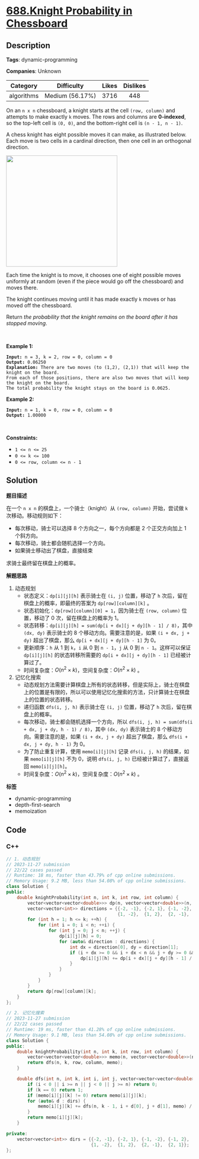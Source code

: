 # [688.Knight Probability in Chessboard](https://leetcode.com/problems/knight-probability-in-chessboard/description/)

## Description

**Tags**: dynamic-programming

**Companies**: Unknown

|  Category  |   Difficulty    | Likes | Dislikes |
| :--------: | :-------------: | :---: | :------: |
| algorithms | Medium (56.17%) | 3716  |   448    |

<p>On an <code>n x n</code> chessboard, a knight starts at the cell <code>(row, column)</code> and attempts to make exactly <code>k</code> moves. The rows and columns are <strong>0-indexed</strong>, so the top-left cell is <code>(0, 0)</code>, and the bottom-right cell is <code>(n - 1, n - 1)</code>.</p>
<p>A chess knight has eight possible moves it can make, as illustrated below. Each move is two cells in a cardinal direction, then one cell in an orthogonal direction.</p>
<img src="https://assets.leetcode.com/uploads/2018/10/12/knight.png" style="width: 300px; height: 300px;" />
<p>Each time the knight is to move, it chooses one of eight possible moves uniformly at random (even if the piece would go off the chessboard) and moves there.</p>
<p>The knight continues moving until it has made exactly <code>k</code> moves or has moved off the chessboard.</p>
<p>Return <em>the probability that the knight remains on the board after it has stopped moving</em>.</p>
<p>&nbsp;</p>
<p><strong class="example">Example 1:</strong></p>
<pre><code><strong>Input:</strong> n = 3, k = 2, row = 0, column = 0
<strong>Output:</strong> 0.06250
<strong>Explanation:</strong> There are two moves (to (1,2), (2,1)) that will keep the knight on the board.
From each of those positions, there are also two moves that will keep the knight on the board.
The total probability the knight stays on the board is 0.0625.</code></pre>
<p><strong class="example">Example 2:</strong></p>
<pre><code><strong>Input:</strong> n = 1, k = 0, row = 0, column = 0
<strong>Output:</strong> 1.00000</code></pre>
<p>&nbsp;</p>
<p><strong>Constraints:</strong></p>
<ul>
  <li><code>1 &lt;= n &lt;= 25</code></li>
  <li><code>0 &lt;= k &lt;= 100</code></li>
  <li><code>0 &lt;= row, column &lt;= n - 1</code></li>
</ul>

## Solution

**题目描述**

在一个 `n x n` 的棋盘上，一个骑士（knight）从 `(row, column)` 开始，尝试做 `k` 次移动。移动规则如下：

- 每次移动，骑士可以选择 8 个方向之一，每个方向都是 2 个正交方向加上 1 个斜方向。
- 每次移动，骑士都会随机选择一个方向。
- 如果骑士移动出了棋盘，直接结束

求骑士最终留在棋盘上的概率。

**解题思路**

1. 动态规划
   - 状态定义：`dp[i][j][h]` 表示骑士在 `(i, j)` 位置，移动了 `h` 次后，留在棋盘上的概率，即最终的答案为 `dp[row][column][k]` 。
   - 状态初始化：`dp[row][column][0] = 1`，因为骑士在 `(row, column)` 位置，移动了 0 次，留在棋盘上的概率为 1。
   - 状态转移：`dp[i][j][h] = sum(dp[i + dx][j + dy][h - 1] / 8)`，其中 `(dx, dy)` 表示骑士的 8 个移动方向。需要注意的是，如果 `(i + dx, j + dy)` 超出了棋盘，那么 `dp[i + dx][j + dy][h - 1]` 为 0。
   - 更新顺序：`h` 从 1 到 `k`，`i` 从 0 到 `n - 1`，`j` 从 0 到 `n - 1`。这样可以保证 `dp[i][j][h]` 的状态转移所需要的 `dp[i + dx][j + dy][h - 1]` 已经被计算过了。
   - 时间复杂度：$O(n^2 \times k)$，空间复杂度：$O(n^2 \times k)$ 。
2. 记忆化搜索
   - 动态规划方法需要计算棋盘上所有的状态转移，但是实际上，骑士在棋盘上的位置是有限的，所以可以使用记忆化搜索的方法，只计算骑士在棋盘上的位置的状态转移。
   - 递归函数 `dfs(i, j, h)` 表示骑士在 `(i, j)` 位置，移动了 `h` 次后，留在棋盘上的概率。
   - 每次移动，骑士都会随机选择一个方向，所以 `dfs(i, j, h) = sum(dfs(i + dx, j + dy, h - 1) / 8)`，其中 `(dx, dy)` 表示骑士的 8 个移动方向。需要注意的是，如果 `(i + dx, j + dy)` 超出了棋盘，那么 `dfs(i + dx, j + dy, h - 1)` 为 0。
   - 为了防止重复计算，使用 `memo[i][j][h]` 记录 `dfs(i, j, h)` 的结果，如果 `memo[i][j][h]` 不为 0，说明 `dfs(i, j, h)` 已经被计算过了，直接返回 `memo[i][j][h]`。
   - 时间复杂度：$O(n^2 \times k)$，空间复杂度：$O(n^2 \times k)$ 。

**标签**

- dynamic-programming
- depth-first-search
- memoization

<!-- code start -->
## Code

### C++

```cpp
// 1. 动态规划
// 2023-11-27 submission
// 22/22 cases passed
// Runtime: 18 ms, faster than 43.79% of cpp online submissions.
// Memory Usage: 9.2 MB, less than 54.08% of cpp online submissions.
class Solution {
public:
    double knightProbability(int n, int k, int row, int column) {
        vector<vector<vector<double>>> dp(n, vector<vector<double>>(n, vector<double>(k + 1, 1)));
        vector<vector<int>> directions = {{-2, -1}, {-2, 1}, {-1, -2}, {-1, 2},
                                          {1, -2},  {1, 2},  {2, -1},  {2, 1}};
        for (int h = 1; h <= k; ++h) {
            for (int i = 0; i < n; ++i) {
                for (int j = 0; j < n; ++j) {
                    dp[i][j][h] = 0;
                    for (auto& direction : directions) {
                        int dx = direction[0], dy = direction[1];
                        if (i + dx >= 0 && i + dx < n && j + dy >= 0 && j + dy < n) {
                            dp[i][j][h] += dp[i + dx][j + dy][h - 1] / 8;
                        }
                    }
                }
            }
        }
        return dp[row][column][k];
    }
};
```

```cpp
// 2. 记忆化搜索
// 2023-11-27 submission
// 22/22 cases passed
// Runtime: 19 ms, faster than 41.28% of cpp online submissions.
// Memory Usage: 9.1 MB, less than 54.08% of cpp online submissions.
class Solution {
public:
    double knightProbability(int n, int k, int row, int column) {
        vector<vector<vector<double>>> memo(n, vector<vector<double>>(n, vector<double>(k + 1, 0)));
        return dfs(n, k, row, column, memo);
    }

    double dfs(int n, int k, int i, int j, vector<vector<vector<double>>>& memo) {
        if (i < 0 || i >= n || j < 0 || j >= n) return 0;
        if (k == 0) return 1;
        if (memo[i][j][k] != 0) return memo[i][j][k];
        for (auto& d : dirs) {
            memo[i][j][k] += dfs(n, k - 1, i + d[0], j + d[1], memo) / 8;
        }
        return memo[i][j][k];
    }

private:
    vector<vector<int>> dirs = {{-2, -1}, {-2, 1}, {-1, -2}, {-1, 2},
                                {1, -2},  {1, 2},  {2, -1},  {2, 1}};
};
```

<!-- code end -->

